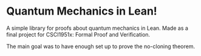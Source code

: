 # Quantum Mechanics in Lean!

A simple library for proofs about quantum mechanics in Lean. Made as a final project for CSCI1951x: Formal Proof and Verification.

The main goal was to have enough set up to prove the no-cloning theorem.
